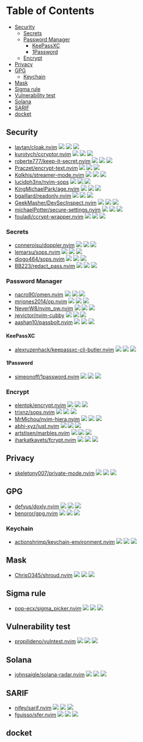 # Table of Contents

<!-- toc -->

- [Security](#security)
  - [Secrets](#secrets)
  - [Password Manager](#password-manager)
    - [KeePassXC](#keepassxc)
    - [1Password](#1password)
  - [Encrypt](#encrypt)
- [Privacy](#privacy)
- [GPG](#gpg)
  - [Keychain](#keychain)
- [Mask](#mask)
- [Sigma rule](#sigma-rule)
- [Vulnerability test](#vulnerability-test)
- [Solana](#solana)
- [SARIF](#sarif)
- [docket](#docket)

<!-- tocstop -->

## Security

- [laytan/cloak.nvim](https://github.com/laytan/cloak.nvim) ![](https://img.shields.io/github/stars/laytan/cloak.nvim) ![](https://img.shields.io/github/last-commit/laytan/cloak.nvim) ![](https://img.shields.io/github/commit-activity/y/laytan/cloak.nvim)
- [kurotych/ccryptor.nvim](https://github.com/kurotych/ccryptor.nvim) ![](https://img.shields.io/github/stars/kurotych/ccryptor.nvim) ![](https://img.shields.io/github/last-commit/kurotych/ccryptor.nvim) ![](https://img.shields.io/github/commit-activity/y/kurotych/ccryptor.nvim)
- [roberte777/keep-it-secret.nvim](https://github.com/roberte777/keep-it-secret.nvim) ![](https://img.shields.io/github/stars/roberte777/keep-it-secret.nvim) ![](https://img.shields.io/github/last-commit/roberte777/keep-it-secret.nvim) ![](https://img.shields.io/github/commit-activity/y/roberte777/keep-it-secret.nvim)
- [Praczet/encrypt-text.nvim](https://github.com/Praczet/encrypt-text.nvim) ![](https://img.shields.io/github/stars/Praczet/encrypt-text.nvim) ![](https://img.shields.io/github/last-commit/Praczet/encrypt-text.nvim) ![](https://img.shields.io/github/commit-activity/y/Praczet/encrypt-text.nvim)
- [Kolkhis/streamer-mode.nvim](https://github.com/Kolkhis/streamer-mode.nvim) ![](https://img.shields.io/github/stars/Kolkhis/streamer-mode.nvim) ![](https://img.shields.io/github/last-commit/Kolkhis/streamer-mode.nvim) ![](https://img.shields.io/github/commit-activity/y/Kolkhis/streamer-mode.nvim)
- [lucidph3nx/nvim-sops](https://github.com/lucidph3nx/nvim-sops) ![](https://img.shields.io/github/stars/lucidph3nx/nvim-sops) ![](https://img.shields.io/github/last-commit/lucidph3nx/nvim-sops) ![](https://img.shields.io/github/commit-activity/y/lucidph3nx/nvim-sops)
- [KingMichaelPark/age.nvim](https://github.com/KingMichaelPark/age.nvim) ![](https://img.shields.io/github/stars/KingMichaelPark/age.nvim) ![](https://img.shields.io/github/last-commit/KingMichaelPark/age.nvim) ![](https://img.shields.io/github/commit-activity/y/KingMichaelPark/age.nvim)
- [bgaillard/readonly.nvim](https://github.com/bgaillard/readonly.nvim) ![](https://img.shields.io/github/stars/bgaillard/readonly.nvim) ![](https://img.shields.io/github/last-commit/bgaillard/readonly.nvim) ![](https://img.shields.io/github/commit-activity/y/bgaillard/readonly.nvim)
- [GeekMasher/DevSecInspect.nvim](https://github.com/GeekMasher/DevSecInspect.nvim) ![](https://img.shields.io/github/stars/GeekMasher/DevSecInspect.nvim) ![](https://img.shields.io/github/last-commit/GeekMasher/DevSecInspect.nvim) ![](https://img.shields.io/github/commit-activity/y/GeekMasher/DevSecInspect.nvim)
- [michaelPotter/secure-settings.nvim](https://github.com/michaelPotter/secure-settings.nvim) ![](https://img.shields.io/github/stars/michaelPotter/secure-settings.nvim) ![](https://img.shields.io/github/last-commit/michaelPotter/secure-settings.nvim) ![](https://img.shields.io/github/commit-activity/y/michaelPotter/secure-settings.nvim)
- [fouladi/ccrypt-wrapper.nvim](https://github.com/fouladi/ccrypt-wrapper.nvim) ![](https://img.shields.io/github/stars/fouladi/ccrypt-wrapper.nvim) ![](https://img.shields.io/github/last-commit/fouladi/ccrypt-wrapper.nvim) ![](https://img.shields.io/github/commit-activity/y/fouladi/ccrypt-wrapper.nvim)

### Secrets

- [conneroisu/doppler.nvim](https://github.com/conneroisu/doppler.nvim) ![](https://img.shields.io/github/stars/conneroisu/doppler.nvim) ![](https://img.shields.io/github/last-commit/conneroisu/doppler.nvim) ![](https://img.shields.io/github/commit-activity/y/conneroisu/doppler.nvim)
- [lemarsu/sops.nvim](https://github.com/lemarsu/sops.nvim) ![](https://img.shields.io/github/stars/lemarsu/sops.nvim) ![](https://img.shields.io/github/last-commit/lemarsu/sops.nvim) ![](https://img.shields.io/github/commit-activity/y/lemarsu/sops.nvim)
- [diogo464/sops.nvim](https://github.com/diogo464/sops.nvim) ![](https://img.shields.io/github/stars/diogo464/sops.nvim) ![](https://img.shields.io/github/last-commit/diogo464/sops.nvim) ![](https://img.shields.io/github/commit-activity/y/diogo464/sops.nvim)
- [BB223/redact_pass.nvim](https://github.com/BB223/redact_pass.nvim) ![](https://img.shields.io/github/stars/BB223/redact_pass.nvim) ![](https://img.shields.io/github/last-commit/BB223/redact_pass.nvim) ![](https://img.shields.io/github/commit-activity/y/BB223/redact_pass.nvim)

### Password Manager

- [nacro90/omen.nvim](https://github.com/nacro90/omen.nvim) ![](https://img.shields.io/github/stars/nacro90/omen.nvim) ![](https://img.shields.io/github/last-commit/nacro90/omen.nvim) ![](https://img.shields.io/github/commit-activity/y/nacro90/omen.nvim)
- [mrjones2014/op.nvim](https://github.com/mrjones2014/op.nvim) ![](https://img.shields.io/github/stars/mrjones2014/op.nvim) ![](https://img.shields.io/github/last-commit/mrjones2014/op.nvim) ![](https://img.shields.io/github/commit-activity/y/mrjones2014/op.nvim)
- [NeverW8/nvim_pw.nvim](https://github.com/NeverW8/nvim_pw.nvim) ![](https://img.shields.io/github/stars/NeverW8/nvim_pw.nvim) ![](https://img.shields.io/github/last-commit/NeverW8/nvim_pw.nvim) ![](https://img.shields.io/github/commit-activity/y/NeverW8/nvim_pw.nvim)
- [jwvictor/nvim-cubby](https://github.com/jwvictor/nvim-cubby) ![](https://img.shields.io/github/stars/jwvictor/nvim-cubby) ![](https://img.shields.io/github/last-commit/jwvictor/nvim-cubby) ![](https://img.shields.io/github/commit-activity/y/jwvictor/nvim-cubby)
- [aashan10/passbolt.nvim](https://github.com/aashan10/passbolt.nvim) ![](https://img.shields.io/github/stars/aashan10/passbolt.nvim) ![](https://img.shields.io/github/last-commit/aashan10/passbolt.nvim) ![](https://img.shields.io/github/commit-activity/y/aashan10/passbolt.nvim)

#### KeePassXC

- [alexruzenhack/keepassxc-cli-butler.nvim](https://github.com/alexruzenhack/keepassxc-cli-butler.nvim) ![](https://img.shields.io/github/stars/alexruzenhack/keepassxc-cli-butler.nvim) ![](https://img.shields.io/github/last-commit/alexruzenhack/keepassxc-cli-butler.nvim) ![](https://img.shields.io/github/commit-activity/y/alexruzenhack/keepassxc-cli-butler.nvim)

#### 1Password

- [simeonoff/1password.nvim](https://github.com/simeonoff/1password.nvim) ![](https://img.shields.io/github/stars/simeonoff/1password.nvim) ![](https://img.shields.io/github/last-commit/simeonoff/1password.nvim) ![](https://img.shields.io/github/commit-activity/y/simeonoff/1password.nvim)

### Encrypt

- [elentok/encrypt.nvim](https://github.com/elentok/encrypt.nvim) ![](https://img.shields.io/github/stars/elentok/encrypt.nvim) ![](https://img.shields.io/github/last-commit/elentok/encrypt.nvim) ![](https://img.shields.io/github/commit-activity/y/elentok/encrypt.nvim)
- [trixnz/sops.nvim](https://github.com/trixnz/sops.nvim) ![](https://img.shields.io/github/stars/trixnz/sops.nvim) ![](https://img.shields.io/github/last-commit/trixnz/sops.nvim) ![](https://img.shields.io/github/commit-activity/y/trixnz/sops.nvim)
- [MrMichou/nvim-hiera.nvim](https://github.com/MrMichou/nvim-hiera.nvim) ![](https://img.shields.io/github/stars/MrMichou/nvim-hiera.nvim) ![](https://img.shields.io/github/last-commit/MrMichou/nvim-hiera.nvim) ![](https://img.shields.io/github/commit-activity/y/MrMichou/nvim-hiera.nvim)
- [abhi-xyz/just.nvim](https://github.com/abhi-xyz/just.nvim) ![](https://img.shields.io/github/stars/abhi-xyz/just.nvim) ![](https://img.shields.io/github/last-commit/abhi-xyz/just.nvim) ![](https://img.shields.io/github/commit-activity/y/abhi-xyz/just.nvim)
- [artstisen/marbles.nvim](https://github.com/artstisen/marbles.nvim) ![](https://img.shields.io/github/stars/artstisen/marbles.nvim) ![](https://img.shields.io/github/last-commit/artstisen/marbles.nvim) ![](https://img.shields.io/github/commit-activity/y/artstisen/marbles.nvim)
- [iharkatkavets/fcrypt.nvim](https://github.com/iharkatkavets/fcrypt.nvim) ![](https://img.shields.io/github/stars/iharkatkavets/fcrypt.nvim) ![](https://img.shields.io/github/last-commit/iharkatkavets/fcrypt.nvim) ![](https://img.shields.io/github/commit-activity/y/iharkatkavets/fcrypt.nvim)

## Privacy

- [skeletony007/private-mode.nvim](https://github.com/skeletony007/private-mode.nvim) ![](https://img.shields.io/github/stars/skeletony007/private-mode.nvim) ![](https://img.shields.io/github/last-commit/skeletony007/private-mode.nvim) ![](https://img.shields.io/github/commit-activity/y/skeletony007/private-mode.nvim)

## GPG

- [defyus/doxly.nvim](https://github.com/defyus/doxly.nvim) ![](https://img.shields.io/github/stars/defyus/doxly.nvim) ![](https://img.shields.io/github/last-commit/defyus/doxly.nvim) ![](https://img.shields.io/github/commit-activity/y/defyus/doxly.nvim)
- [benoror/gpg.nvim](https://github.com/benoror/gpg.nvim) ![](https://img.shields.io/github/stars/benoror/gpg.nvim) ![](https://img.shields.io/github/last-commit/benoror/gpg.nvim) ![](https://img.shields.io/github/commit-activity/y/benoror/gpg.nvim)

### Keychain

- [actionshrimp/keychain-environment.nvim](https://github.com/actionshrimp/keychain-environment.nvim) ![](https://img.shields.io/github/stars/actionshrimp/keychain-environment.nvim) ![](https://img.shields.io/github/last-commit/actionshrimp/keychain-environment.nvim) ![](https://img.shields.io/github/commit-activity/y/actionshrimp/keychain-environment.nvim)

## Mask

- [ChrisO345/shroud.nvim](https://github.com/ChrisO345/shroud.nvim) ![](https://img.shields.io/github/stars/ChrisO345/shroud.nvim) ![](https://img.shields.io/github/last-commit/ChrisO345/shroud.nvim) ![](https://img.shields.io/github/commit-activity/y/ChrisO345/shroud.nvim)

## Sigma rule

- [pop-ecx/sigma_picker.nvim](https://github.com/pop-ecx/sigma_picker.nvim) ![](https://img.shields.io/github/stars/pop-ecx/sigma_picker.nvim) ![](https://img.shields.io/github/last-commit/pop-ecx/sigma_picker.nvim) ![](https://img.shields.io/github/commit-activity/y/pop-ecx/sigma_picker.nvim)

## Vulnerability test

- [propilideno/vulntest.nvim](https://github.com/propilideno/vulntest.nvim) ![](https://img.shields.io/github/stars/propilideno/vulntest.nvim) ![](https://img.shields.io/github/last-commit/propilideno/vulntest.nvim) ![](https://img.shields.io/github/commit-activity/y/propilideno/vulntest.nvim)

## Solana

- [johnsaigle/solana-radar.nvim](https://github.com/johnsaigle/solana-radar.nvim) ![](https://img.shields.io/github/stars/johnsaigle/solana-radar.nvim) ![](https://img.shields.io/github/last-commit/johnsaigle/solana-radar.nvim) ![](https://img.shields.io/github/commit-activity/y/johnsaigle/solana-radar.nvim)

## SARIF

- [nifey/sarif.nvim](https://github.com/nifey/sarif.nvim) ![](https://img.shields.io/github/stars/nifey/sarif.nvim) ![](https://img.shields.io/github/last-commit/nifey/sarif.nvim) ![](https://img.shields.io/github/commit-activity/y/nifey/sarif.nvim)
- [fguisso/sfer.nvim](https://github.com/fguisso/sfer.nvim) ![](https://img.shields.io/github/stars/fguisso/sfer.nvim) ![](https://img.shields.io/github/last-commit/fguisso/sfer.nvim) ![](https://img.shields.io/github/commit-activity/y/fguisso/sfer.nvim)

## docket

